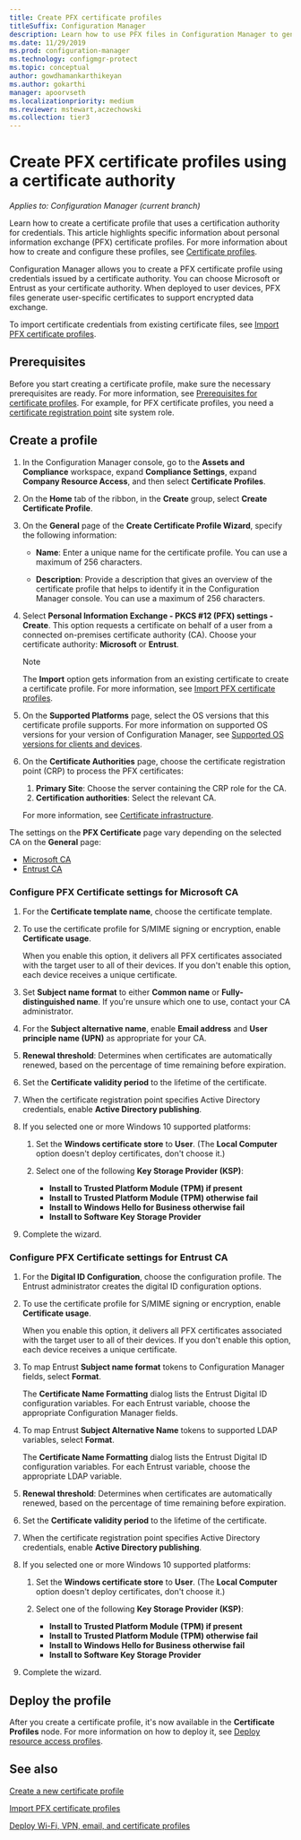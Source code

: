 ```yaml
---
title: Create PFX certificate profiles
titleSuffix: Configuration Manager
description: Learn how to use PFX files in Configuration Manager to generate user-specific certificates that support encrypted data exchange.
ms.date: 11/29/2019
ms.prod: configuration-manager
ms.technology: configmgr-protect
ms.topic: conceptual
author: gowdhamankarthikeyan
ms.author: gokarthi
manager: apoorvseth
ms.localizationpriority: medium
ms.reviewer: mstewart,aczechowski
ms.collection: tier3
---
```


# Create PFX certificate profiles using a certificate authority

*Applies to: Configuration Manager (current branch)*

Learn how to create a certificate profile that uses a certification authority for credentials. This article highlights specific information about personal information exchange (PFX) certificate profiles. For more information about how to create and configure these profiles, see [Certificate profiles](../../protect/deploy-use/introduction-to-certificate-profiles.md).

Configuration Manager allows you to create a PFX certificate profile using credentials issued by a certificate authority. You can choose Microsoft or Entrust as your certificate authority. When deployed to user devices, PFX files generate user-specific certificates to support encrypted data exchange.

To import certificate credentials from existing certificate files, see [Import PFX certificate profiles](import-pfx-certificate-profiles.md).

## Prerequisites

Before you start creating a certificate profile, make sure the necessary prerequisites are ready. For more information, see [Prerequisites for certificate profiles](../../protect/plan-design/prerequisites-for-certificate-profiles.md). For example, for PFX certificate profiles, you need a [certificate registration point](../../protect/deploy-use/certificate-infrastructure.md#step-2---install-and-configure-the-certificate-registration-point) site system role.

## Create a profile  

1. In the Configuration Manager console, go to the **Assets and Compliance** workspace, expand **Compliance Settings**, expand **Company Resource Access**, and then select **Certificate Profiles**.

1. On the **Home** tab of the ribbon, in the **Create** group, select **Create Certificate Profile**.

1. On the **General** page of the **Create Certificate Profile Wizard**, specify the following information:  

    - **Name**: Enter a unique name for the certificate profile. You can use a maximum of 256 characters.  

    - **Description**: Provide a description that gives an overview of the certificate profile that helps to identify it in the Configuration Manager console. You can use a maximum of 256 characters.  

1. Select **Personal Information Exchange - PKCS #12 (PFX) settings - Create**. This option requests a certificate on behalf of a user from a connected on-premises certificate authority (CA). Choose your certificate authority: **Microsoft** or **Entrust**.

    > [!NOTE]
    > The **Import** option gets information from an existing certificate to create a certificate profile. For more information, see [Import PFX certificate profiles](import-pfx-certificate-profiles.md).

1. On the **Supported Platforms** page, select the OS versions that this certificate profile supports. For more information on supported OS versions for your version of Configuration Manager, see [Supported OS versions for clients and devices](../../core/plan-design/configs/supported-operating-systems-for-clients-and-devices.md).

1. On the **Certificate Authorities** page, choose the certificate registration point (CRP) to process the PFX certificates:

    1. **Primary Site**: Choose the server containing the CRP role for the CA.
    1. **Certification authorities**: Select the relevant CA.

    For more information, see [Certificate infrastructure](../../protect/deploy-use/certificate-infrastructure.md).

The settings on the **PFX Certificate** page vary depending on the selected CA on the **General** page:

- [Microsoft CA](#bkmk_microsoft)
- [Entrust CA](#bkmk_entrust)

### <a name="bkmk_microsoft"></a> Configure **PFX Certificate** settings for Microsoft CA

1. For the **Certificate template name**, choose the certificate template.

1. To use the certificate profile for S/MIME signing or encryption, enable **Certificate usage**.

    When you enable this option, it delivers all PFX certificates associated with the target user to all of their devices. If you don't enable this option, each device receives a unique certificate.  

1. Set **Subject name format** to either **Common name** or **Fully-distinguished name**. If you're unsure which one to use, contact your CA administrator.

1. For the **Subject alternative name**, enable **Email address** and **User principle name (UPN)** as appropriate for your CA.

1. **Renewal threshold**: Determines when certificates are automatically renewed, based on the percentage of time remaining before expiration.

1. Set the **Certificate validity period** to the lifetime of the certificate.

1. When the certificate registration point specifies Active Directory credentials, enable **Active Directory publishing**.

1. If you selected one or more Windows 10 supported platforms:

    1. Set the **Windows certificate store** to **User**. (The **Local Computer** option doesn't deploy certificates, don't choose it.)

    1. Select one of the following **Key Storage Provider (KSP)**:

        - **Install to Trusted Platform Module (TPM) if present**  
        - **Install to Trusted Platform Module (TPM) otherwise fail**
        - **Install to Windows Hello for Business otherwise fail**
        - **Install to Software Key Storage Provider**

1. Complete the wizard.

### <a name="bkmk_entrust"></a> Configure **PFX Certificate** settings for Entrust CA

1. For the **Digital ID Configuration**, choose the configuration profile. The Entrust administrator creates the digital ID configuration options.

1. To use the certificate profile for S/MIME signing or encryption, enable **Certificate usage**.

    When you enable this option, it delivers all PFX certificates associated with the target user to all of their devices. If you don't enable this option, each device receives a unique certificate.  

1. To map Entrust **Subject name format** tokens to Configuration Manager fields, select **Format**.

    The **Certificate Name Formatting** dialog lists the Entrust Digital ID configuration variables. For each Entrust variable, choose the appropriate Configuration Manager fields.

1. To map Entrust **Subject Alternative Name** tokens to supported LDAP variables, select **Format**.

    The **Certificate Name Formatting** dialog lists the Entrust Digital ID configuration variables. For each Entrust variable, choose the appropriate LDAP variable.

1. **Renewal threshold**: Determines when certificates are automatically renewed, based on the percentage of time remaining before expiration.

1. Set the **Certificate validity period** to the lifetime of the certificate.

1. When the certificate registration point specifies Active Directory credentials, enable **Active Directory publishing**.

1. If you selected one or more Windows 10 supported platforms:

    1. Set the **Windows certificate store** to **User**. (The **Local Computer** option doesn't deploy certificates, don't choose it.)

    1. Select one of the following **Key Storage Provider (KSP)**:

        - **Install to Trusted Platform Module (TPM) if present**  
        - **Install to Trusted Platform Module (TPM) otherwise fail**
        - **Install to Windows Hello for Business otherwise fail**
        - **Install to Software Key Storage Provider**

1. Complete the wizard.

## Deploy the profile

After you create a certificate profile, it's now available in the **Certificate Profiles** node. For more information on how to deploy it, see [Deploy resource access profiles](../../protect/deploy-use/deploy-wifi-vpn-email-cert-profiles.md).

## See also

[Create a new certificate profile](../../protect/deploy-use/create-certificate-profiles.md)

[Import PFX certificate profiles](import-pfx-certificate-profiles.md)

[Deploy Wi-Fi, VPN, email, and certificate profiles](../../protect/deploy-use/deploy-wifi-vpn-email-cert-profiles.md)
